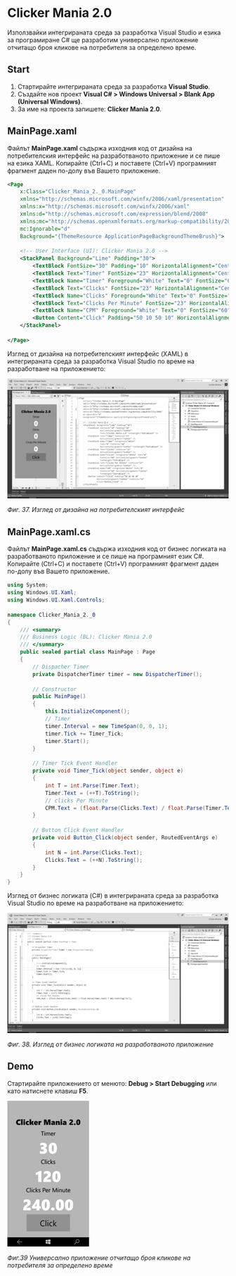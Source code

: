 # Clicker Mania 2.0

Използвайки интегрираната среда за разработка Visual Studio и езика за програмиране C\# ще разработим универсално приложение отчитащо броя кликове на потребителя за определено време.

## Start

1. Стартирайте интегрираната среда за разработка **Visual Studio**. 
2. Създайте нов проект **Visual C\# &gt; Windows Universal &gt; Blank App \(Universal Windows\)**. 
3. За име на проекта запишете: **Clicker Mania 2.0**.

## MainPage.xaml

Файлът **MainPage.xaml** съдържа изходния код от дизайна на потребителския интерфейс на разработваното приложение и се пише на езика XAML. Копирайте \(Ctrl+C\) и поставете \(Ctrl+V\) програмният фрагмент даден по-долу във Вашето приложение.

```xml
<Page
    x:Class="Clicker_Mania_2._0.MainPage"
    xmlns="http://schemas.microsoft.com/winfx/2006/xaml/presentation"
    xmlns:x="http://schemas.microsoft.com/winfx/2006/xaml"
    xmlns:d="http://schemas.microsoft.com/expression/blend/2008"
    xmlns:mc="http://schemas.openxmlformats.org/markup-compatibility/2006"
    mc:Ignorable="d"
    Background="{ThemeResource ApplicationPageBackgroundThemeBrush}">

    <!-- User Interface (UI): Clicker Mania 2.0 -->
    <StackPanel Background="Lime" Padding="30">
        <TextBlock FontSize="30" Padding="10" HorizontalAlignment="Center" Text="Clicker Mania 2.0" FontWeight="ExtraBlack" />
        <TextBlock Text="Timer" FontSize="23" HorizontalAlignment="Center" />
        <TextBlock Name="Timer" Foreground="White" Text="0" FontSize="60" HorizontalAlignment="Center" FontWeight="ExtraBlack" />
        <TextBlock Text="Clicks" FontSize="23" HorizontalAlignment="Center" />
        <TextBlock Name="Clicks" Foreground="White" Text="0" FontSize="60" HorizontalAlignment="Center" FontWeight="ExtraBlack" />
        <TextBlock Text="Clicks Per Minute" FontSize="23" HorizontalAlignment="Center" />
        <TextBlock Name="CPM" Foreground="White" Text="0" FontSize="60" HorizontalAlignment="Center" FontWeight="ExtraBlack" />
        <Button Content="Click" Padding="50 10 50 10" HorizontalAlignment="Center" FontSize="32" Click="Button_Click" />
    </StackPanel>

</Page>
```

Изглед от дизайна на потребителският интерфейс \(XAML\) в интегрираната среда за разработка Visual Studio по време на разработване на приложението:

![](/images/37.png)

_Фиг. 37. Изглед от дизайна на потребителският интерфейс_

## MainPage.xaml.cs

Файлът **MainPage.xaml.cs** съдържа изходния код от бизнес логиката на разработваното приложение и се пише на програмният език C\#. Копирайте \(Ctrl+C\) и поставете \(Ctrl+V\) програмният фрагмент даден по-долу във Вашето приложение.

```csharp
using System;
using Windows.UI.Xaml;
using Windows.UI.Xaml.Controls;

namespace Clicker_Mania_2._0
{
    /// <summary>
    /// Business Logic (BL): Clicker Mania 2.0
    /// </summary>
    public sealed partial class MainPage : Page
    {
        // Dispacher Timer
        private DispatcherTimer timer = new DispatcherTimer();

        // Constructor
        public MainPage()
        {
            this.InitializeComponent();
            // Timer
            timer.Interval = new TimeSpan(0, 0, 1);
            timer.Tick += Timer_Tick;
            timer.Start();
        }

        // Timer Tick Event Handler
        private void Timer_Tick(object sender, object e)
        {
            int T = int.Parse(Timer.Text);
            Timer.Text = (++T).ToString();
            // clicks Per Minute
            CPM.Text = (float.Parse(Clicks.Text) / float.Parse(Timer.Text) * 60).ToString("N2");
        }

        // Button Click Event Handler
        private void Button_Click(object sender, RoutedEventArgs e)
        {
            int N = int.Parse(Clicks.Text);
            Clicks.Text = (++N).ToString();
        }
    }
}
```

Изглед от бизнес логиката \(C\#\) в интегрираната среда за разработка Visual Studio по време на разработване на приложението:

![](/images/38.png)

_Фиг. 38. Изглед от бизнес логиката на разработваното приложение_

## Demo 

Стартирайте приложението от менюто: **Debug &gt; Start Debugging** или като натиснете клавиш **F5**.

![](/images/39.png)

_Фиг.39 Универсално приложение отчитащо броя кликове на потребителя за определено време_


